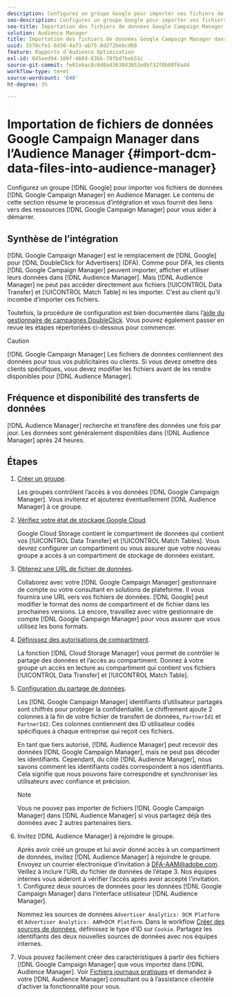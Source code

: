 ```yaml
---
description: Configurez un groupe Google pour importer vos fichiers de données Google Campaign Manager dans Audience Manager. Le contenu de cette section résume le processus d’intégration et vous fournit des liens vers les ressources de Google Campaign Manager pour vous aider à démarrer.
seo-description: Configurez un groupe Google pour importer vos fichiers de données Google Campaign Manager dans Audience Manager. Le contenu de cette section résume le processus d’intégration et vous fournit des liens vers les ressources de Google Campaign Manager pour vous aider à démarrer.
seo-title: Importation des fichiers de données Google Campaign Manager dans Audience Manager
solution: Audience Manager
title: Importation des fichiers de données Google Campaign Manager dans Audience Manager
uuid: 3578cfe1-6d30-4a73-ab75-8d272bebcd60
feature: Rapports d’Audience Optimization
exl-id: 045eed94-100f-460d-83bb-78fbd7beb51c
source-git-commit: fe01ebac8c0d0ad3630d3853e0bf32f0b00f6a44
workflow-type: tm+mt
source-wordcount: '648'
ht-degree: 3%

---
```


# Importation de fichiers de données Google Campaign Manager dans l’Audience Manager {#import-dcm-data-files-into-audience-manager}

Configurez un groupe [!DNL Google] pour importer vos fichiers de données [!DNL Google Campaign Manager] en Audience Manager. Le contenu de cette section résume le processus d’intégration et vous fournit des liens vers des ressources [!DNL Google Campaign Manager] pour vous aider à démarrer.

## Synthèse de l’intégration

[!DNL Google Campaign Manager] est le remplacement de [!DNL Google] pour [!DNL DoubleClick for Advertisers] (DFA). Comme pour DFA, les clients [!DNL Google Campaign Manager] peuvent importer, afficher et utiliser leurs données dans [!DNL Audience Manager]. Mais [!DNL Audience Manager] ne peut pas accéder directement aux fichiers [!UICONTROL Data Transfer] et [!UICONTROL Match Table] ni les importer. C’est au client qu’il incombe d’importer ces fichiers.

Toutefois, la procédure de configuration est bien documentée dans l’[aide du gestionnaire de campagnes DoubleClick](https://support.google.com/dcm/partner/answer/2941575?hl=en&amp;ref_topic=6107456). Vous pouvez également passer en revue les étapes répertoriées ci-dessous pour commencer.

>[!CAUTION]
>
>[!DNL Google Campaign Manager] Les fichiers de données contiennent des données pour tous vos publicitaires ou clients. Si vous devez omettre des clients spécifiques, vous devez modifier les fichiers avant de les rendre disponibles pour [!DNL Audience Manager].

## Fréquence et disponibilité des transferts de données

[!DNL Audience Manager] recherche et transfère des données une fois par jour. Les données sont généralement disponibles dans [!DNL Audience Manager] après 24 heures.

## Étapes

1. [Créer un groupe](https://support.google.com/dcm/partner/answer/3370419?hl=en&amp;ref_topic=6107456).

   Les groupes contrôlent l’accès à vos données [!DNL Google Campaign Manager]. Vous inviterez et ajouterez éventuellement [!DNL Audience Manager] à ce groupe.

1. [Vérifiez votre état de stockage Google Cloud](https://support.google.com/dcm/partner/answer/3370481?hl=en&amp;ref_topic=6107456).

   Google Cloud Storage contient le compartiment de données qui contient vos [!UICONTROL Data Transfer] et [!UICONTROL Match Tables]. Vous devrez configurer un compartiment ou vous assurer que votre nouveau groupe a accès à un compartiment de stockage de données existant.

1. [Obtenez une URL de fichier de données](https://support.google.com/dcm/partner/answer/3370482?hl=en&amp;ref_topic=6107456).

   Collaborez avec votre [!DNL Google Campaign Manager] gestionnaire de compte ou votre consultant en solutions de plateforme. Il vous fournira une URL vers vos fichiers de données. [!DNL Google] peut modifier le format des noms de compartiment et de fichier dans les prochaines versions. Là encore, travaillez avec votre gestionnaire de compte [!DNL Google Campaign Manager] pour vous assurer que vous utilisez les bons formats.

1. [Définissez des autorisations de compartiment](https://cloud.google.com/storage/docs/cloud-console?csw=1#_bucketpermission).

   La fonction [!DNL Cloud Storage Manager] vous permet de contrôler le partage des données et l’accès au compartiment. Donnez à votre groupe un accès en lecture au compartiment qui contient vos fichiers [!UICONTROL Data Transfer] et [!UICONTROL Match Table].

1. [Configuration du partage de données](https://support.google.com/dcm/partner/answer/6206106?hl=en).

   Les [!DNL Google Campaign Manager] identifiants d’utilisateur partagés sont chiffrés pour protéger la confidentialité. Le chiffrement ajoute 2 colonnes à la fin de votre fichier de transfert de données, `PartnerId1` et `PartnerId2`. Ces colonnes contiennent des ID utilisateur codés spécifiques à chaque entreprise qui reçoit ces fichiers.

   En tant que tiers autorisé, [!DNL Audience Manager] peut recevoir des données [!DNL Google Campaign Manager], mais ne peut pas décoder les identifiants. Cependant, du côté [!DNL Audience Manager], nous savons comment les identifiants codés correspondent à nos identifiants. Cela signifie que nous pouvons faire correspondre et synchroniser les utilisateurs avec confiance et précision.

   >[!NOTE]
   >Vous ne pouvez pas importer de fichiers [!DNL Google Campaign Manager] dans [!DNL Audience Manager] si vous partagez déjà des données avec 2 autres partenaires tiers.

1. Invitez [!DNL Audience Manager] à rejoindre le groupe.

   Après avoir créé un groupe et lui avoir donné accès à un compartiment de données, invitez [!DNL Audience Manager] à rejoindre le groupe. Envoyez un courrier électronique d’invitation à DFA-AAM@adobe.com. Veillez à inclure l’URL du fichier de données de l’étape 3. Nos équipes internes vous aideront à vérifier l’accès après avoir accepté l’invitation. 1. Configurez deux sources de données pour les données [!DNL Google Campaign Manager] dans l’interface utilisateur [!DNL Audience Manager].

   Nommez les sources de données `Advertiser Analytics: DCM Platform` et `Advertiser Analytics: AAM+DCM Platform`. Dans le workflow [Créer des sources de données](../../../features/manage-datasources.md#create-data-source), définissez le type d’ID sur `Cookie`. Partagez les identifiants des deux nouvelles sources de données avec nos équipes internes.

1. Vous pouvez facilement créer des caractéristiques à partir des fichiers [!DNL Google Campaign Manager] que vous importez dans [!DNL Audience Manager]. Voir [Fichiers journaux pratiques](../../../integration/media-data-integration/actionable-log-files.md) et demandez à votre [!DNL Audience Manager] consultant ou à l’assistance clientèle d’activer la fonctionnalité pour vous.
